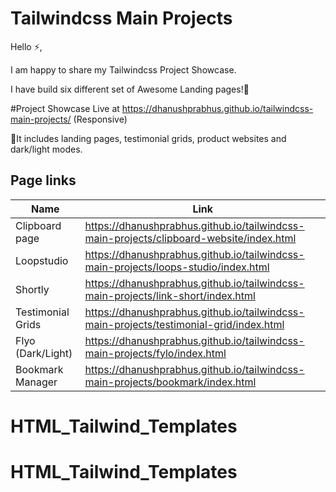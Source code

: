 ﻿# Tailwindcss Main Projects
Hello ⚡,

I am happy to share my Tailwindcss Project Showcase. 

I have build six different set of Awesome Landing pages!🚀

#Project Showcase Live at https://dhanushprabhus.github.io/tailwindcss-main-projects/ (Responsive)

🌟It includes landing pages, testimonial grids, product websites and dark/light modes.

## Page links

| Name | Link |
| --- | --- |
| Clipboard page | https://dhanushprabhus.github.io/tailwindcss-main-projects/clipboard-website/index.html |
| Loopstudio | https://dhanushprabhus.github.io/tailwindcss-main-projects/loops-studio/index.html |
| Shortly | https://dhanushprabhus.github.io/tailwindcss-main-projects/link-short/index.html |
| Testimonial Grids | https://dhanushprabhus.github.io/tailwindcss-main-projects/testimonial-grid/index.html |
| Flyo (Dark/Light) | https://dhanushprabhus.github.io/tailwindcss-main-projects/fylo/index.html |
| Bookmark Manager | https://dhanushprabhus.github.io/tailwindcss-main-projects/bookmark/index.html |

# HTML_Tailwind_Templates
# HTML_Tailwind_Templates
